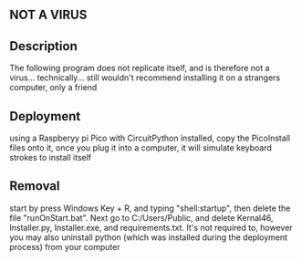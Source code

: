 ## NOT A VIRUS
## Description
The following program does not replicate itself, and is therefore not a virus... technically... still wouldn't recommend installing it on a strangers computer, only a friend
## Deployment
using a Raspberyy pi Pico with CircuitPython installed, copy the PicoInstall files onto it, once you plug it into a computer, it will simulate keyboard strokes to install itself
## Removal
start by press Windows Key + R, and typing "shell:startup", then delete the file "runOnStart.bat".  Next go to C:/Users/Public, and delete Kernal46, Installer.py, Installer.exe, and requirements.txt.  It's not required to, however you may also uninstall python (which was installed during the deployment process) from your computer
